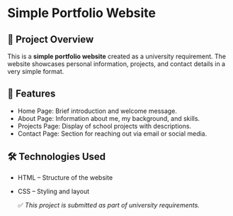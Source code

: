 # Simple Portfolio Website

## 📌 Project Overview
This is a **simple portfolio website** created as a university requirement. The website showcases personal information, projects, and contact details in a very simple format. 

## 🎨 Features
- Home Page: Brief introduction and welcome message.
- About Page: Information about me, my background, and skills.
- Projects Page: Display of school projects with descriptions.
- Contact Page: Section for reaching out via email or social media.


## 🛠️ Technologies Used
- HTML – Structure of the website
- CSS – Styling and layout
  
  ✅ *This project is submitted as part of university requirements.*
